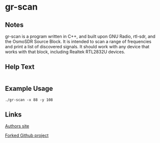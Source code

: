 # gr-scan

Notes
-------
gr-scan is a program written in C++, and built upon GNU Radio, rtl-sdr, and the OsmoSDR Source Block. 
It is intended to scan a range of frequencies and print a list of discovered signals.
It should work with any device that works with that block, including Realtek RTL2832U devices.

Help Text
-------
```

```

Example Usage
-------


```
./gr-scan -x 88 -y 108
```

Links
-------
[Authors site](http://www.techmeology.co.uk/gr-scan/)

[Forked Github project](https://github.com/briand/gr-scan)

